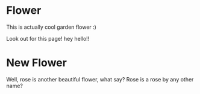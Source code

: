 # Flower
This is actually cool garden flower :)

Look out for this page!
hey hello!!

# New Flower
Well, rose is another beautiful flower, what say?
Rose is a rose by any other name?